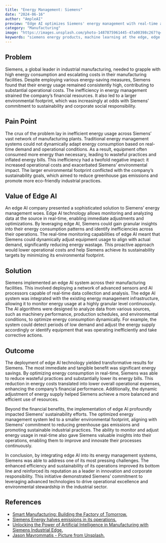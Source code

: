 ```yaml
---
title: "Energy Management: Siemens"
date: "2024-06-16"
author: "AmpleAI"
preview: "Edge AI optimizes Siemens' energy management with real-time adjustments, reducing costs and enhancing sustainability. Essential for edge AI applications."
category: "Manufacturing"
image: "https://images.unsplash.com/photo-1487875961445-47a00398c267?q=80&w=2940&auto=format&fit=crop&ixlib=rb-4.0.3&ixid=M3wxMjA3fDB8MHxwaG90by1wYWdlfHx8fGVufDB8fHx8fA%3D%3D"
keywords: "siemens energy products, machine learning at the edge, edge ai applications, edge ai companies"
---  
```


## Problem
Siemens, a global leader in industrial manufacturing, needed to grapple with high energy consumption and escalating costs in their manufacturing facilities. Despite employing various energy-saving measures, Siemens found that their energy usage remained consistently high, contributing to substantial operational costs. The inefficiency in energy management strained the company’s financial resources. It also led to a larger environmental footprint, which was increasingly at odds with Siemens’ commitment to sustainability and corporate social responsibility.

## Pain Point
The crux of the problem lay in inefficient energy usage across Siemens’ vast network of manufacturing plants. Traditional energy management systems could not dynamically adapt energy consumption based on real-time demand and operational conditions. As a result, equipment often consumed more energy than necessary, leading to wasteful practices and inflated energy bills. This inefficiency had a twofold negative impact: it increased operational costs and exacerbated Siemens’ environmental impact. The larger environmental footprint conflicted with the company’s sustainability goals, which aimed to reduce greenhouse gas emissions and promote more eco-friendly industrial practices.

## Value of Edge AI
An edge AI company presented a sophisticated solution to Siemens’ energy management woes. Edge AI technology allows monitoring and analyzing data at the source in real-time, enabling immediate adjustments and optimizations. By leveraging edge AI, Siemens could gain granular insights into their energy consumption patterns and identify inefficiencies across their operations. The real-time monitoring capabilities of edge AI meant that Siemens could dynamically adjust equipment usage to align with actual demand, significantly reducing energy wastage. This proactive approach would lower operational costs and help Siemens achieve its sustainability targets by minimizing its environmental footprint.

## Solution
Siemens implemented an edge AI system across their manufacturing facilities. This involved deploying a network of advanced sensors and AI processors capable of real-time data collection and analysis. The edge AI system was integrated with the existing energy management infrastructure, allowing it to monitor energy usage at a highly granular level continuously. The AI algorithms were designed to analyze data from various sources, such as machinery performance, production schedules, and environmental conditions, to optimize energy consumption dynamically. For example, the system could detect periods of low demand and adjust the energy supply accordingly or identify equipment that was operating inefficiently and take corrective actions.

## Outcome
The deployment of edge AI technology yielded transformative results for Siemens. The most immediate and tangible benefit was significant energy savings. By optimizing energy consumption in real-time, Siemens was able to reduce wasteful practices and substantially lower its energy bills. This reduction in energy costs translated into lower overall operational expenses, enhancing the company’s financial performance. Additionally, the dynamic adjustment of energy supply helped Siemens achieve a more balanced and efficient use of resources.

Beyond the financial benefits, the implementation of edge AI profoundly impacted Siemens’ sustainability efforts. The optimized energy management system led to a smaller environmental footprint, aligning with Siemens’ commitment to reducing greenhouse gas emissions and promoting sustainable industrial practices. The ability to monitor and adjust energy usage in real-time also gave Siemens valuable insights into their operations, enabling them to improve and innovate their processes continuously.

In conclusion, by integrating edge AI into its energy management systems, Siemens was able to address one of its most pressing challenges. The enhanced efficiency and sustainability of its operations improved its bottom line and reinforced its reputation as a leader in innovation and corporate responsibility. This initiative demonstrated Siemens’ commitment to leveraging advanced technologies to drive operational excellence and environmental stewardship in the industrial sector.

## References

- [Smart Manufacturing: Building the Factory of Tomorrow.](https://assets.new.siemens.com/siemens/assets/api/uuid:3d852046-82ba-4f88-86a0-b55369359c66/final-factorytomorrow-wp.pdf#:~:text=URL%3A%20https%3A%2F%2Fassets.new.siemens.com%2Fsiemens%2Fassets%2Fapi%2Fuuid%3A3d852046)
- [Siemens Energy halves emissions in its operations.](https://www.siemens-energy.com/global/en/home/press-releases/siemens-energy-halves-emissions-in-its-operations.html)
- [Unlocking the Power of Artificial Intelligence in Manufacturing with Siemens Industrial Edge.](https://blog.siemens.com/2024/02/unlocking-the-power-of-artificial-intelligence-in-manufacturing-with-siemens-industrial-edge/)
- [Jason Mavrommatis - Picture from Unsplash.](https://unsplash.com/photos/wind-turbines-on-snowy-mountain-under-clear-blue-sky-during-daytime-nyL-rzwP-Mk?utm_content=creditCopyText&utm_medium=referral&utm_source=unsplash)
